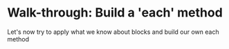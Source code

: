 # Walk-through: Build a 'each' method

Let's now try to apply what we know about blocks and build our own each method